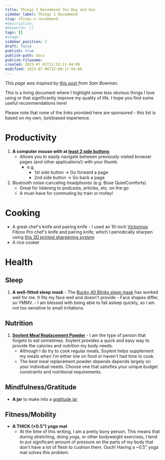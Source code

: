 ```yaml
---
title: Things I Recommend You Buy and Use
sidebar_label: Things I Recommend 
slug: things-i-recommend 
#description: 
#keywords: []
tags: []
#image: 
sidebar_position: 2
draft: false
publish: true
publish-path: docs
publish-filename: 
created: 2023-07-01T11:53:11-04:00
modified: 2023-07-06T22:08:17-04:00
---
```


*This page was inspired by [this post](https://www.sambowman.co/p/things-i-recommend-you-buy-2020-sam-bowman) from Sam Bowman.*

This is a living document where I highlight some less obvious things I love using or that significantly improve my quality of life. I hope you find some useful recommendations here!

Please note that none of the links provided here are sponsored - this list is based on my own, (un)biased experience.

# Productivity
1. **A computer mouse with at [least 2 side buttons](./computer-mouse-with-two-side-buttons.png)**
	 - Allows you to easily navigate between previously visited browser pages (and other applications!) with your thumb.
		 - e.g. 
			 - 1st side button -> Go forward a page
			 - 2nd side button -> Go back a page
2. Bluetooth noise-canceling headphones (e.g. Bose QuietComforts)
	 - Great for listening to podcasts, articles, etc. on the go
	 - A must-have for commuting by train or trolley!

# Cooking
- A great chef's knife and pairing knife - I used an 10-inch [Victorinox](https://www.victorinox.com/us/en/Products/Cutlery/Chef%27s-Knives/c/CUT_ChefKnives) Fibrox Pro chef's knife and pairing knife, which I periodically sharpen using [this 3D printed sharpening system](https://www.thingiverse.com/thing:4135236)
- A rice cooker

# Health

## Sleep
1. **A well-fitted sleep mask**
		- The [Bucky 40 Blinks sleep mask](https://bucky.com/collections/sleep-eye-masks) has worked well for me. It fits my face well and doesn't provide
			- Face shapes differ, so YMMV.
			- I am blessed with being able to fall asleep quickly, so I am not too sensitive to small irritations.

## Nutrition
1. **[Soylent Meal Replacement Powder](https://soylent.com/products/soylent-powder-tub-cacao)** - I am the type of person that forgets to eat sometimes. Soylent provides a quick and easy way to provide the calories and nutrition my body needs.
	 - Although I do try to cook regular meals, Soylent helps supplement my meals when I'm either low on food or haven't had time to cook. 
	 - The best meal replacement powder depends depends largely on your individual needs. Choose one that satisfies your unique budget constraints and nutritional requirements.

## Mindfulness/Gratitude
- **A jar** to make into a [gratitude jar](https://blog.gratefulness.me/gratitude-jar/)

## Fitness/Mobility
- **A THICK (>0.5") yogo mat**
	- At the time of this writing, I am a pretty bony person. This means that during stretching, doing yoga, or other bodyweight exercises, I tend to put significant amount of pressure on the parts of my body that don't have a lot of flesh to cushion them. Ouch! Having a ~0.5" yoga mat solves this problem. 